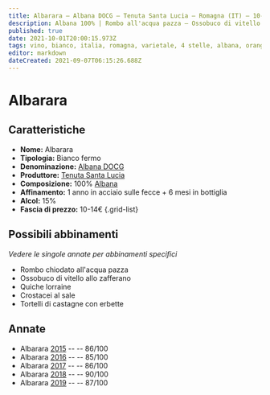 ```yaml
---
title: Albarara – Albana DOCG – Tenuta Santa Lucia – Romagna (IT) – 10-14€ – 3★-4★
description: Albana 100% | Rombo all'acqua pazza – Ossobuco di vitello allo zafferano – Quiche lorraine – Crostacei al sale – Tortelli di farina di castagne con erbette
published: true
date: 2021-10-01T20:00:15.973Z
tags: vino, bianco, italia, romagna, varietale, 4 stelle, albana, orange wine, Rombo chiodato all'acqua pazza, Ossobuco di vitello allo zafferano, Quiche lorraine, Crostacei al sale, Tortelli di castagne con erbette, 10-14€
editor: markdown
dateCreated: 2021-09-07T06:15:26.688Z
---
```


# Albarara

## Caratteristiche
- **Nome:** Albarara
- **Tipologia:** Bianco fermo
- **Denominazione:** [Albana DOCG](/denominazioni/Italia/Romagna/DOCG/Albana)
- **Produttore:** [Tenuta Santa Lucia](/produttori/Italia/Romagna/Tenuta-Santa-Lucia) 
- **Composizione:** 100% [Albana](/vitigni/Italia/bacca-bianca/albana)
- **Affinamento:** 1 anno in acciaio sulle fecce + 6 mesi in bottiglia
- **Alcol:** 15%
- **Fascia di prezzo:** 10-14€
{.grid-list}



## Possibili abbinamenti
*Vedere le singole annate per abbinamenti specifici*

- Rombo chiodato all'acqua pazza
- Ossobuco di vitello allo zafferano
- Quiche lorraine
- Crostacei al sale
- Tortelli di castagne con erbette

## Annate
- Albarara [2015](/vini/Italia/Romagna/Tenuta-Santa-Lucia/Albarara/2015) -- <span class="star-3"></span> -- 86/100
- Albarara [2016](/vini/Italia/Romagna/Tenuta-Santa-Lucia/Albarara/2016) -- <span class="star-3"></span> -- 85/100
- Albarara [2017](/vini/Italia/Romagna/Tenuta-Santa-Lucia/Albarara/2017) -- <span class="star-3"></span> -- 86/100
- Albarara [2018](/vini/Italia/Romagna/Tenuta-Santa-Lucia/Albarara/2018) -- <span class="star-4"></span> -- 90/100 
- Albarara [2019](/vini/Italia/Romagna/Tenuta-Santa-Lucia/Albarara/2019) -- <span class="star-3"></span> -- 87/100